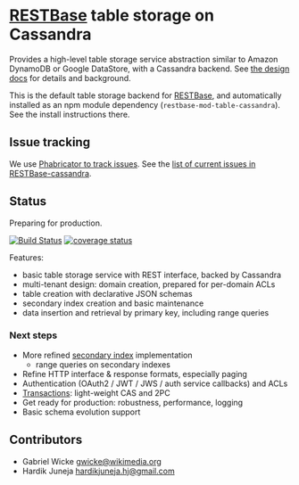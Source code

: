 # [RESTBase](https://github.com/gwicke/restbase) table storage on Cassandra

Provides a high-level table storage service abstraction similar to Amazon
DynamoDB or Google DataStore, with a Cassandra backend. See [the design
docs](https://github.com/gwicke/restbase-cassandra/tree/master/doc) for
details and background.

This is the default table storage backend for
[RESTBase](https://github.com/gwicke/restbase), and automatically installed as
an npm module dependency (`restbase-mod-table-cassandra`). See the install instructions
there.
  
## Issue tracking

We use [Phabricator to track
issues](https://phabricator.wikimedia.org/maniphest/task/create/?projects=PHID-PROJ-xdgck5inpvozg2uwmj3f). See the [list of current issues in RESTBase-cassandra](https://phabricator.wikimedia.org/tag/restbase-cassandra/).

## Status

Preparing for production.

[![Build Status](https://travis-ci.org/wikimedia/restbase-mod-table-cassandra.svg?branch=master)](https://travis-ci.org/wikimedia/restbase-mod-table-cassandra)
[![coverage status](https://coveralls.io/repos/wikimedia/restbase-mod-table-cassandra/badge.svg)](https://coveralls.io/r/wikimedia/restbase-mod-table-cassandra)

Features:
- basic table storage service with REST interface, backed by Cassandra
- multi-tenant design: domain creation, prepared for per-domain ACLs
- table creation with declarative JSON schemas
- secondary index creation and basic maintenance
- data insertion and retrieval by primary key, including range queries

### Next steps
- More refined [secondary
  index](https://github.com/gwicke/restbase-cassandra/blob/master/doc/SecondaryIndexes.md)
  implementation
    - range queries on secondary indexes
- Refine HTTP interface & response formats, especially paging
- Authentication (OAuth2 / JWT / JWS / auth service callbacks) and ACLs
- [Transactions](https://github.com/gwicke/restbase-cassandra/blob/master/doc/Transactions.md):
  light-weight CAS and 2PC
- Get ready for production: robustness, performance, logging
- Basic schema evolution support

## Contributors
* Gabriel Wicke <gwicke@wikimedia.org>
* Hardik Juneja <hardikjuneja.hj@gmail.com>

